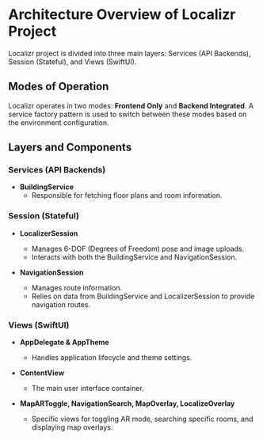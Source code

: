 # Architecture Overview of Localizr Project


Localizr project is divided into three main layers: Services (API Backends), Session (Stateful), and Views (SwiftUI). 


## Modes of Operation

Localizr operates in two modes: **Frontend Only** and **Backend Integrated**. A service factory pattern is used to switch between these modes based on the environment configuration.



## Layers and Components

### Services (API Backends)

- **BuildingService**
  - Responsible for fetching floor plans and room information.

### Session (Stateful)

- **LocalizerSession**
  - Manages 6-DOF (Degrees of Freedom) pose and image uploads.
  - Interacts with both the BuildingService and NavigationSession.

- **NavigationSession**
  - Manages route information.
  - Relies on data from BuildingService and LocalizerSession to provide navigation routes.

### Views (SwiftUI)

- **AppDelegate & AppTheme**
  - Handles application lifecycle and theme settings.

- **ContentView**
  - The main user interface container.

- **MapARToggle, NavigationSearch, MapOverlay, LocalizeOverlay**
  - Specific views for toggling AR mode, searching specific rooms, and displaying map overlays.





